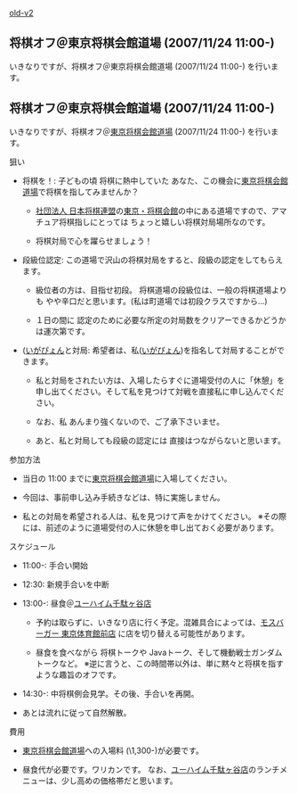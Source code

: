 [old-v2](ig071121-orig.html)

## 将棋オフ＠東京将棋会館道場 (2007/11/24 11:00-)

いきなりですが、将棋オフ＠東京将棋会館道場 (2007/11/24 11:00-) を行います。

## 将棋オフ＠東京将棋会館道場 (2007/11/24 11:00-)

いきなりですが、将棋オフ＠[東京将棋会館道場](http://www.shogi.or.jp/~doujou/) (2007/11/24 11:00-) を行います。

狙い

* 将棋を！: 子どもの頃 将棋に熱中していた あなた、この機会に[東京将棋会館道場](http://www.shogi.or.jp/~doujou/)で将棋を指してみませんか？
  
  * [社団法人 日本将棋連盟](http://www.shogi.or.jp/)の[東京・将棋会館](http://www.shogi.or.jp/kaikan/index.html)の中にある道場ですので、アマチュア将棋指しにとっては ちょっと嬉しい将棋対局場所なのです。
    
  * 将棋対局で心を躍らせましょう！
  

  
* 段級位認定: この道場で沢山の将棋対局をすると、段級の認定をしてもらえます。
  
  * 級位者の方は、目指せ初段。
    将棋道場の段級位は、一般の将棋道場よりも やや辛口だと思います。(私は町道場では初段クラスですから…)
    
  * １日の間に 認定のために必要な所定の対局数をクリアーできるかどうかは運次第です。
  

  
* ([いがぴょん](http://www.igapyon.jp/igapyon/diary/memo/memoigapyon.html)と対局: 希望者は、私([いがぴょん](http://www.igapyon.jp/igapyon/diary/memo/memoigapyon.html))を指名して対局することができます。
  
  * 私と対局をされたい方は、入場したらすぐに道場受付の人に「休憩」を申し出てください。そして私を見つけて対戦を直接私に申し込んでください。
    
  * なお、私 あんまり強くないので、ご了承下さいませ。
    
  * あと、私と対局しても段級の認定には 直接はつながらないと思います。
  

参加方法

* 当日の 11:00 までに[東京将棋会館道場](http://www.shogi.or.jp/~doujou/)に入場してください。
  
* 今回は、事前申し込み手続きなどは、特に実施しません。
  
* 私との対局を希望される人は、私を見つけて声をかけてください。
  ※その際には、前述のように道場受付の人に休憩を申し出ておく必要があります。

スケジュール

* 11:00-: 手合い開始
  
* 12:30: 新規手合いを中断
  
* 13:00-: 昼食＠[ユーハイム千駄ヶ谷店](http://www.netstreet.jp/common/position_4606.html)
  
  * 予約は取らずに、いきなり店に行く予定。混雑具合によっては、[モスバーガー 東京体育館前店](http://gourmet.yahoo.co.jp/0007167876/0002905751/coupon/) に店を切り替える可能性があります。
    
  * 昼食を食べながら 将棋トークや Javaトーク、そして機動戦士ガンダムトークなど。
    ※逆に言うと、この時間帯以外は、単に黙々と将棋を指すような趣旨のオフです。
  

  
* 14:30-: 中将棋例会見学。その後、手合いを再開。
  
* あとは流れに従って自然解散。

費用

* [東京将棋会館道場](http://www.shogi.or.jp/~doujou/)への入場料 (\1,300-)が必要です。
  
* 昼食代が必要です。ワリカンです。
  なお、[ユーハイム千駄ヶ谷店](http://www.netstreet.jp/common/position_4606.html)のランチメニューは、少し高めの価格帯だと思います。